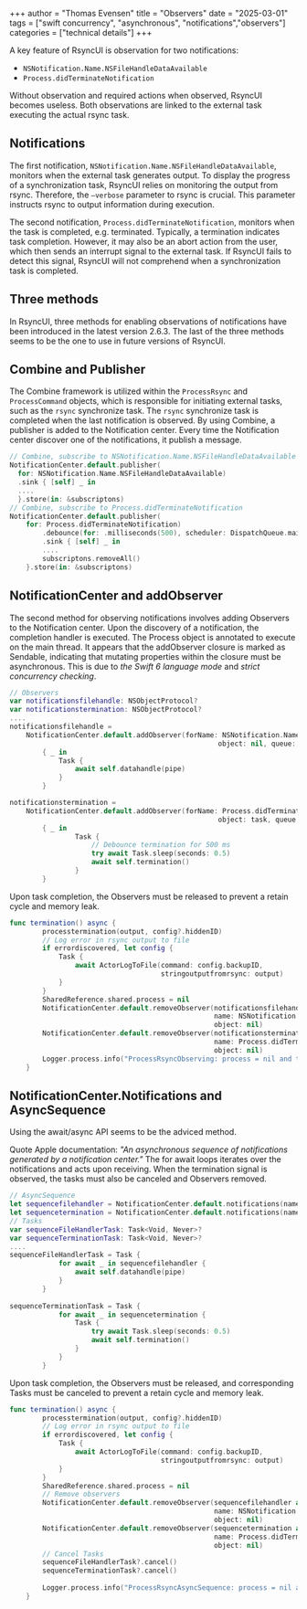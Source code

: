 +++
author = "Thomas Evensen"
title = "Observers"
date = "2025-03-01"
tags = ["swift concurrency", "asynchronous", "notifications","observers"]
categories = ["technical details"]
+++

A key feature of RsyncUI is observation for two notifications:

- `NSNotification.Name.NSFileHandleDataAvailable`
- `Process.didTerminateNotification`

Without observation and required actions when observed, RsyncUI becomes useless. Both observations are linked to the external task executing the actual rsync task.

## Notifications

The first notification, `NSNotification.Name.NSFileHandleDataAvailable`, monitors when the external task generates output. To display the progress of a synchronization task, RsyncUI relies on monitoring the output from rsync. Therefore, the `—verbose` parameter to rsync is crucial. This parameter instructs rsync to output information during execution.

The second notification, `Process.didTerminateNotification`, monitors when the task is completed, e.g. terminated. Typically, a termination indicates task completion. However, it may also be an abort action from the user, which then sends an interrupt signal to the external task. If RsyncUI fails to detect this signal, RsyncUI will not comprehend when a synchronization task is completed.

## Three methods 

In RsyncUI, three methods for enabling observations of notifications have been introduced in the latest version 2.6.3. The last of the three methods  seems to be the one to use in future versions of RsyncUI.

## Combine and Publisher

The Combine framework is utilized within the `ProcessRsync` and `ProcessCommand` objects, which is responsible for initiating external tasks, such as the `rsync` synchronize task. The `rsync` synchronize task is completed when the last notification is observed. By using Combine, a publisher is added to the Notification center. Every time the Notification center discover one of the notifications, it publish a message. 

```swift
// Combine, subscribe to NSNotification.Name.NSFileHandleDataAvailable
NotificationCenter.default.publisher(
  for: NSNotification.Name.NSFileHandleDataAvailable)
  .sink { [self] _ in
  ....
  }.store(in: &subscriptons)
// Combine, subscribe to Process.didTerminateNotification
NotificationCenter.default.publisher(
    for: Process.didTerminateNotification)
        .debounce(for: .milliseconds(500), scheduler: DispatchQueue.main)
        .sink { [self] _ in
        ....
        subscriptons.removeAll()
    }.store(in: &subscriptons)
```

## NotificationCenter and addObserver

The second method for observing notifications involves adding Observers to the Notification center. Upon the discovery of a notification, the completion handler is executed. The Process object is annotated to execute on the main thread. It appears that the addObserver closure is marked as Sendable, indicating that mutating properties within the closure must be asynchronous. This is due to *the Swift 6 language mode* and *strict concurrency checking*.

```swift
// Observers
var notificationsfilehandle: NSObjectProtocol?
var notificationstermination: NSObjectProtocol?
....
notificationsfilehandle =
    NotificationCenter.default.addObserver(forName: NSNotification.Name.NSFileHandleDataAvailable,
                                                   object: nil, queue: nil)
        { _ in
            Task {
                await self.datahandle(pipe)
            }
        }

notificationstermination =
    NotificationCenter.default.addObserver(forName: Process.didTerminateNotification,
                                                   object: task, queue: nil)
        { _ in
                Task {
                    // Debounce termination for 500 ms
                    try await Task.sleep(seconds: 0.5)
                    await self.termination()
                }
        }
```

Upon task completion, the Observers must be released to prevent a retain cycle and memory leak.

```swift
func termination() async {
        processtermination(output, config?.hiddenID)
        // Log error in rsync output to file
        if errordiscovered, let config {
            Task {
                await ActorLogToFile(command: config.backupID,
                                     stringoutputfromrsync: output)
            }
        }
        SharedReference.shared.process = nil
        NotificationCenter.default.removeObserver(notificationsfilehandle as Any,
                                                  name: NSNotification.Name.NSFileHandleDataAvailable,
                                                  object: nil)
        NotificationCenter.default.removeObserver(notificationstermination as Any,
                                                  name: Process.didTerminateNotification,
                                                  object: nil)
        Logger.process.info("ProcessRsyncObserving: process = nil and termination discovered")
    }
```

## NotificationCenter.Notifications and AsyncSequence

Using the await/async API seems to be the adviced method. 

Quote Apple documentation: *"An asynchronous sequence of notifications generated by a notification center."* The for await loops iterates over the notifications and acts upon receiving. When the termination signal is observed, the tasks must also be canceled and Observers removed. 

```swift
// AsyncSequence
let sequencefilehandler = NotificationCenter.default.notifications(named: NSNotification.Name.NSFileHandleDataAvailable, object: nil)
let sequencetermination = NotificationCenter.default.notifications(named: Process.didTerminateNotification, object: nil)
// Tasks
var sequenceFileHandlerTask: Task<Void, Never>?
var sequenceTerminationTask: Task<Void, Never>?
....
sequenceFileHandlerTask = Task {
            for await _ in sequencefilehandler {
                await self.datahandle(pipe)
            }
        }
        
sequenceTerminationTask = Task {
            for await _ in sequencetermination {
                Task {
                    try await Task.sleep(seconds: 0.5)
                    await self.termination()
                }
            }
        }
```

Upon task completion, the Observers must be released, and corresponding Tasks must be canceled to prevent a retain cycle and memory leak.

```swift
func termination() async {
        processtermination(output, config?.hiddenID)
        // Log error in rsync output to file
        if errordiscovered, let config {
            Task {
                await ActorLogToFile(command: config.backupID,
                                     stringoutputfromrsync: output)
            }
        }
        SharedReference.shared.process = nil
        // Remove observers
        NotificationCenter.default.removeObserver(sequencefilehandler as Any,
                                                  name: NSNotification.Name.NSFileHandleDataAvailable,
                                                  object: nil)
        NotificationCenter.default.removeObserver(sequencetermination as Any,
                                                  name: Process.didTerminateNotification,
                                                  object: nil)
        // Cancel Tasks
        sequenceFileHandlerTask?.cancel()
        sequenceTerminationTask?.cancel()
        
        Logger.process.info("ProcessRsyncAsyncSequence: process = nil and termination discovered")
    }
```